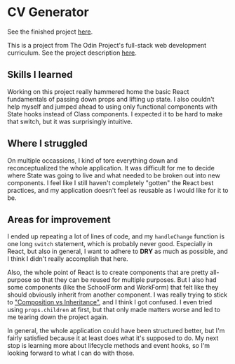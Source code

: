 # CV Generator

See the finished project [here](http://ubercj.github.io/cv-generator).

This is a project from The Odin Project's full-stack web development curriculum. See the project description [here](https://www.theodinproject.com/paths/full-stack-ruby-on-rails/courses/javascript/lessons/cv-application).

## Skills I learned

Working on this project really hammered home the basic React fundamentals of passing down props and lifting up state. I also couldn't help myself and jumped ahead to using only functional components with State hooks instead of Class components. I expected it to be hard to make that switch, but it was surprisingly intuitive.

## Where I struggled

On multiple occassions, I kind of tore everything down and reconceptualized the whole application. It was difficult for me to decide where State was going to live and what needed to be broken out into new components. I feel like I still haven't completely "gotten" the React best practices, and my application doesn't feel as reusable as I would like for it to be.

## Areas for improvement

I ended up repeating a lot of lines of code, and my `handleChange` function is one long `switch` statement, which is probably never good. Especially in React, but also in general, I want to adhere to __DRY__ as much as possible, and I think I didn't really accomplish that here.

Also, the whole point of React is to create components that are pretty all-purpose so that they can be reused for multiple purposes. But I also had some components (like the SchoolForm and WorkForm) that felt like they should obviously inherit from another component. I was really trying to stick to ["Composition vs Inheritance"](https://reactjs.org/docs/composition-vs-inheritance.html), and I think I got confused. I even tried using `props.children` at first, but that only made matters worse and led to me tearing down the project again.

In general, the whole application could have been structured better, but I'm fairly satisfied because it at least does what it's supposed to do. My next stop is learning more about lifecycle methods and event hooks, so I'm looking forward to what I can do with those.